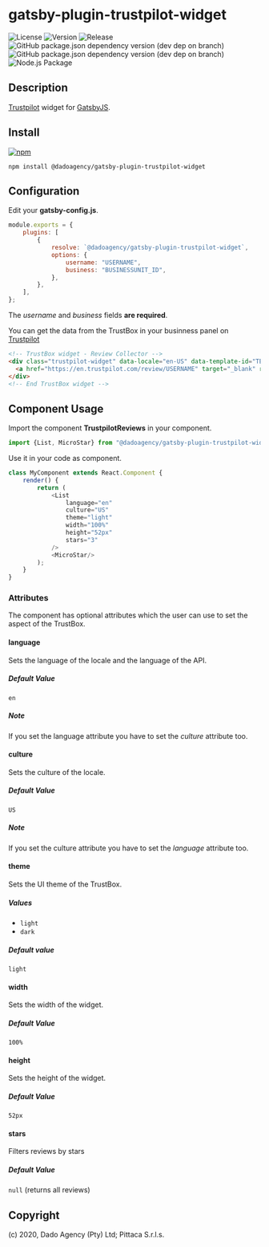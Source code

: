 # gatsby-plugin-trustpilot-widget

![License](https://img.shields.io/github/license/pittica/gatsby-plugin-trustpilot-widget)
![Version](https://img.shields.io/github/package-json/v/pittica/gatsby-plugin-trustpilot-widget)
![Release](https://img.shields.io/github/v/release/pittica/gatsby-plugin-trustpilot-widget)
![GitHub package.json dependency version (dev dep on branch)](https://img.shields.io/github/package-json/dependency-version/dadoagency/gatsby-plugin-trustpilot-widget/dev/gatsby)
![GitHub package.json dependency version (dev dep on branch)](https://img.shields.io/github/package-json/dependency-version/dadoagency/gatsby-plugin-trustpilot-widget/dev/react)
![Node.js Package](https://github.com/dadoagency/gatsby-plugin-trustpilot-widget/workflows/Node.js%20Package/badge.svg)
## Description

[Trustpilot](https://www.trustpilot.com/) widget for [GatsbyJS](https://www.gatsbyjs.org/).

## Install

[![npm](https://img.shields.io/npm/v/@pittica/gatsby-plugin-trustpilot-widget)](https://www.npmjs.com/package/@pittica/gatsby-plugin-trustpilot-widget)

```shell
npm install @dadoagency/gatsby-plugin-trustpilot-widget
```

## Configuration

Edit your **gatsby-config.js**.

```javascript
module.exports = {
	plugins: [
		{
			resolve: `@dadoagency/gatsby-plugin-trustpilot-widget`,
			options: {
				username: "USERNAME",
				business: "BUSINESSUNIT_ID",
			},
		},
	],
};
```

The _username_ and _business_ fields **are required**.

You can get the data from the TrustBox in your businness panel on [Trustpilot](https://www.trustpilot.com/)

```HTML
<!-- TrustBox widget - Review Collector -->
<div class="trustpilot-widget" data-locale="en-US" data-template-id="TEMPLATE_ID" data-businessunit-id="BUSINESSUNIT_ID" data-style-height="52px" data-style-width="100%">
  <a href="https://en.trustpilot.com/review/USERNAME" target="_blank" rel="noopener">Trustpilot</a>
</div>
<!-- End TrustBox widget -->
```

## Component Usage

Import the component **TrustpilotReviews** in your component.

```javascript
import {List, MicroStar} from "@dadoagency/gatsby-plugin-trustpilot-widget";
```

Use it in your code as component.

```javascript
class MyComponent extends React.Component {
	render() {
		return (
			<List
				language="en"
				culture="US"
				theme="light"
				width="100%"
				height="52px"
				stars="3"
			/>
			<MicroStar/>
		);
	}
}
```

### Attributes

The component has optional attributes which the user can use to set the aspect of the TrustBox.

#### language

Sets the language of the locale and the language of the API.

##### Default Value

`en`

##### Note

If you set the language attribute you have to set the _culture_ attribute too.

#### culture

Sets the culture of the locale.

##### Default Value

`US`

##### Note

If you set the culture attribute you have to set the _language_ attribute too.

#### theme

Sets the UI theme of the TrustBox.

##### Values

-   `light`
-   `dark`

##### Default value

`light`

#### width

Sets the width of the widget.

##### Default Value

`100%`

#### height

Sets the height of the widget.

##### Default Value

`52px`

#### stars

Filters reviews by stars

##### Default Value

`null` (returns all reviews)

## Copyright

(c) 2020, Dado Agency (Pty) Ltd; Pittaca S.r.l.s.
